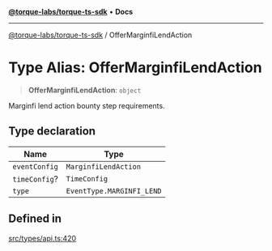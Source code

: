 [**@torque-labs/torque-ts-sdk**](../README.md) • **Docs**

***

[@torque-labs/torque-ts-sdk](../globals.md) / OfferMarginfiLendAction

# Type Alias: OfferMarginfiLendAction

> **OfferMarginfiLendAction**: `object`

Marginfi lend action bounty step requirements.

## Type declaration

| Name | Type |
| ------ | ------ |
| `eventConfig` | `MarginfiLendAction` |
| `timeConfig`? | `TimeConfig` |
| `type` | `EventType.MARGINFI_LEND` |

## Defined in

[src/types/api.ts:420](https://github.com/torque-labs/torque-ts-sdk/blob/e34efdf278512e8a58bacdba966e9cd90b1db20a/src/types/api.ts#L420)
